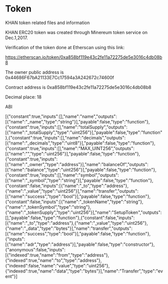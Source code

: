 # Token

KHAN token related files and information

KHAN ERC20 token was created through Minereum token service on Dec.1,2017.

Verification of the token done at Etherscan using this link:

https://etherscan.io/token/0xa858bf119e43c2fe11a72275de5e3016c4db08b8

The owner public address is  0x44686F67bA21133E7Cc17594a3A242672c74600f

Contract address  is 0xa858bf119e43c2fe11a72275de5e3016c4db08b8

Decimal place: 18

ABI

[{"constant":true,"inputs":[],"name":"name","outputs":[{"name":"_name","type":"string"}],"payable":false,"type":"function"},{"constant":true,"inputs":[],"name":"totalSupply","outputs":[{"name":"_totalSupply","type":"uint256"}],"payable":false,"type":"function"},{"constant":true,"inputs":[],"name":"decimals","outputs":[{"name":"_decimals","type":"uint8"}],"payable":false,"type":"function"},{"constant":true,"inputs":[],"name":"MAX_UINT256","outputs":[{"name":"","type":"uint256"}],"payable":false,"type":"function"},{"constant":true,"inputs":[{"name":"_owner","type":"address"}],"name":"balanceOf","outputs":[{"name":"balance","type":"uint256"}],"payable":false,"type":"function"},{"constant":true,"inputs":[],"name":"symbol","outputs":[{"name":"_symbol","type":"string"}],"payable":false,"type":"function"},{"constant":false,"inputs":[{"name":"_to","type":"address"},{"name":"_value","type":"uint256"}],"name":"transfer","outputs":[{"name":"success","type":"bool"}],"payable":false,"type":"function"},{"constant":false,"inputs":[{"name":"_tokenName","type":"string"},{"name":"_tokenSymbol","type":"string"},{"name":"_tokenSupply","type":"uint256"}],"name":"SetupToken","outputs":[],"payable":false,"type":"function"},{"constant":false,"inputs":[{"name":"_to","type":"address"},{"name":"_value","type":"uint256"},{"name":"_data","type":"bytes"}],"name":"transfer","outputs":[{"name":"success","type":"bool"}],"payable":false,"type":"function"},{"inputs":[{"name":"adr","type":"address"}],"payable":false,"type":"constructor"},{"anonymous":false,"inputs":[{"indexed":true,"name":"from","type":"address"},{"indexed":true,"name":"to","type":"address"},{"indexed":false,"name":"value","type":"uint256"},{"indexed":true,"name":"data","type":"bytes"}],"name":"Transfer","type":"event"}]

